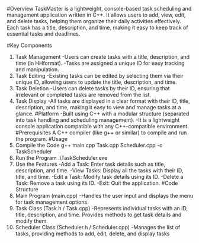 #Overview
TaskMaster is a lightweight, console-based task scheduling and management application written in C++. It allows users to add, view, edit, and delete tasks, helping them organize their daily activities effectively. Each task has a title, description, and time, making it easy to keep track of essential tasks and deadlines.

#Key Components
1. Task Management
-Users can create tasks with a title, description, and time (in HHformat).
-Tasks are assigned a unique ID for easy tracking and manipulation.
2. Task Editing
-Existing tasks can be edited by selecting them via their unique ID, allowing users to update the title, description, and time.
3. Task Deletion
-Users can delete tasks by their ID, ensuring that irrelevant or completed tasks are removed from the list.
4. Task Display
-All tasks are displayed in a clear format with their ID, title, description, and time, making it easy to view and manage tasks at a glance.
#Platform
-Built using C++ with a modular structure (separated into task handling and scheduling management).
-It is a lightweight console application compatible with any C++-compatible environment.
#Prerequisites
A C++ compiler (like g++ or similar) to compile and run the program.
#Usage
1. Compile the Code
g++ main.cpp Task.cpp Scheduler.cpp -o TaskScheduler
2. Run the Program
.\TaskScheduler.exe
3. Use the Features
-Add a Task: Enter task details such as title, description, and time.
-View Tasks: Display all the tasks with their ID, title, and time.
-Edit a Task: Modify task details using its ID.
-Delete a Task: Remove a task using its ID.
-Exit: Quit the application.
#Code Structure
1. Main Program (main.cpp)
-Handles the user input and displays the menu for task management options.
2. Task Class (Task.h / Task.cpp)
-Represents individual tasks with an ID, title, description, and time. Provides methods to get task details and modify them.
3. Scheduler Class (Scheduler.h / Scheduler.cpp)
-Manages the list of tasks, providing methods to add, edit, delete, and display tasks
